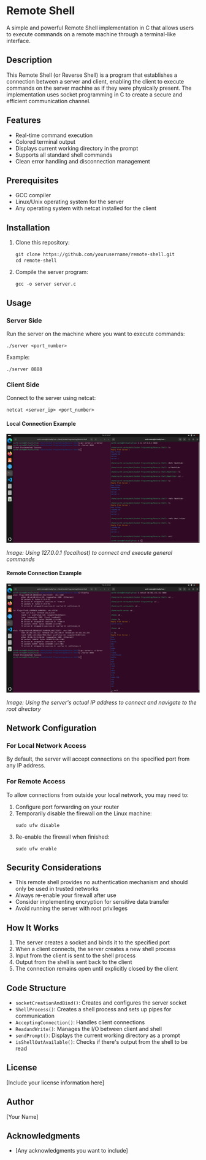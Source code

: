 # Remote Shell

A simple and powerful Remote Shell implementation in C that allows users to execute commands on a remote machine through a terminal-like interface.

## Description

This Remote Shell (or Reverse Shell) is a program that establishes a connection between a server and client, enabling the client to execute commands on the server machine as if they were physically present. The implementation uses socket programming in C to create a secure and efficient communication channel.

## Features

- Real-time command execution
- Colored terminal output
- Displays current working directory in the prompt
- Supports all standard shell commands
- Clean error handling and disconnection management

## Prerequisites

- GCC compiler
- Linux/Unix operating system for the server
- Any operating system with netcat installed for the client

## Installation

1. Clone this repository:
   ```
   git clone https://github.com/yourusername/remote-shell.git
   cd remote-shell
   ```

2. Compile the server program:
   ```
   gcc -o server server.c
   ```

## Usage

### Server Side

Run the server on the machine where you want to execute commands:

```
./server <port_number>
```

Example:
```
./server 8888
```

### Client Side

Connect to the server using netcat:

```
netcat <server_ip> <port_number>
```

#### Local Connection Example

![Local Connection Example](Photo.png)

*Image: Using 127.0.0.1 (localhost) to connect and execute general commands*

#### Remote Connection Example

![Remote Connection Example](Photo2.png)

*Image: Using the server's actual IP address to connect and navigate to the root directory*

## Network Configuration

### For Local Network Access

By default, the server will accept connections on the specified port from any IP address. 

### For Remote Access

To allow connections from outside your local network, you may need to:

1. Configure port forwarding on your router
2. Temporarily disable the firewall on the Linux machine:
   ```
   sudo ufw disable
   ```
3. Re-enable the firewall when finished:
   ```
   sudo ufw enable
   ```

## Security Considerations

- This remote shell provides no authentication mechanism and should only be used in trusted networks
- Always re-enable your firewall after use
- Consider implementing encryption for sensitive data transfer
- Avoid running the server with root privileges

## How It Works

1. The server creates a socket and binds it to the specified port
2. When a client connects, the server creates a new shell process
3. Input from the client is sent to the shell process
4. Output from the shell is sent back to the client
5. The connection remains open until explicitly closed by the client

## Code Structure

- `socketCreationAndBind()`: Creates and configures the server socket
- `ShellProcess()`: Creates a shell process and sets up pipes for communication
- `AcceptingConnection()`: Handles client connections
- `ReadandWrite()`: Manages the I/O between client and shell
- `sendPrompt()`: Displays the current working directory as a prompt
- `isShellOutAvailable()`: Checks if there's output from the shell to be read

## License

[Include your license information here]

## Author

[Your Name]

## Acknowledgments

- [Any acknowledgments you want to include]